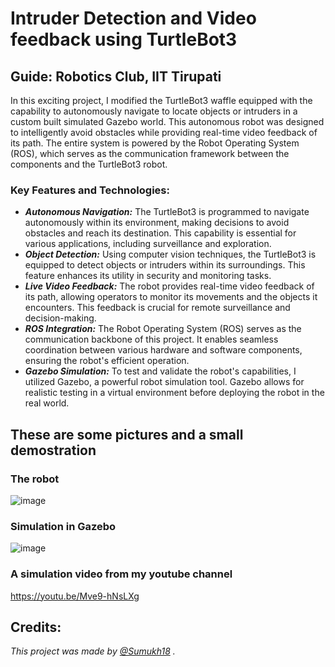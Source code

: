 # Intruder Detection and Video feedback using TurtleBot3

## Guide: Robotics Club, IIT Tirupati

In this exciting project, I modified the TurtleBot3 waffle equipped with the capability to autonomously navigate to locate objects or intruders in a custom built simulated Gazebo world. This autonomous robot was designed to intelligently avoid obstacles while providing real-time video feedback of its path. The entire system is powered by the Robot Operating System (ROS), which serves as the communication framework between the components and the TurtleBot3 robot.

### Key Features and Technologies:
- **_Autonomous Navigation:_** The TurtleBot3 is programmed to navigate autonomously within its environment, making decisions to avoid obstacles and reach its destination. This capability is essential for various applications, including surveillance and exploration.
- **_Object Detection:_** Using computer vision techniques, the TurtleBot3 is equipped to detect objects or intruders within its surroundings. This feature enhances its utility in security and monitoring tasks.
- **_Live Video Feedback:_** The robot provides real-time video feedback of its path, allowing operators to monitor its movements and the objects it encounters. This feedback is crucial for remote surveillance and decision-making.
- **_ROS Integration:_** The Robot Operating System (ROS) serves as the communication backbone of this project. It enables seamless coordination between various hardware and software components, ensuring the robot's efficient operation.
- **_Gazebo Simulation:_** To test and validate the robot's capabilities, I utilized Gazebo, a powerful robot simulation tool. Gazebo allows for realistic testing in a virtual environment before deploying the robot in the real world.

## These are some pictures and a small demostration

### The robot
![image](https://github.com/roboticsclubiitt/Robotics_Interest_Group/assets/143694803/b652dbd2-bfc6-414c-ba02-659d95a889e5)

### Simulation in Gazebo
![image](https://github.com/roboticsclubiitt/Robotics_Interest_Group/assets/143694803/275aa059-c23a-4d4f-8c73-0ae825a8688b)

### A simulation video from my youtube channel
https://youtu.be/Mve9-hNsLXg

## Credits:
_This project was made by [@Sumukh18](https://github.com/Sumukh18) ._
